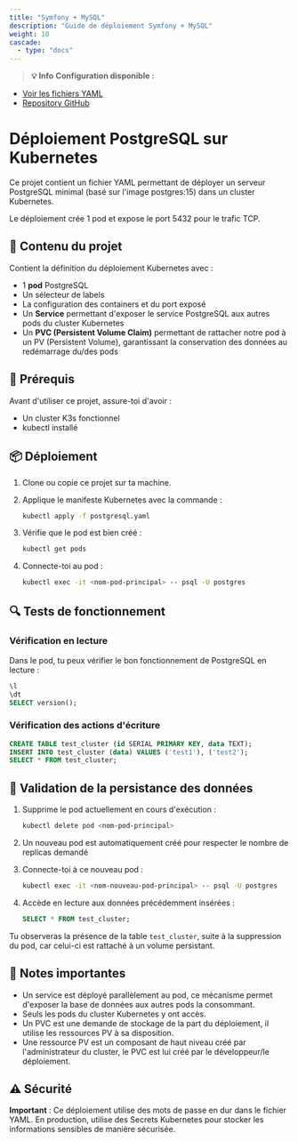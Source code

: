 ```yaml
---
title: "Symfony + MySQL"
description: "Guide de déploiement Symfony + MySQL"
weight: 10
cascade:
  - type: "docs"
---
```



> **💡 Info**
**Configuration disponible :**
- [Voir les fichiers YAML](/files/)
- [Repository GitHub](https://github.com/maxime67/manifest_k3s_sample)


# Déploiement PostgreSQL sur Kubernetes

Ce projet contient un fichier YAML permettant de déployer un serveur PostgreSQL minimal (basé sur l'image postgres:15) dans un cluster Kubernetes.

Le déploiement crée 1 pod et expose le port 5432 pour le trafic TCP.

## 📂 Contenu du projet

Contient la définition du déploiement Kubernetes avec :

- 1 **pod** PostgreSQL
- Un sélecteur de labels
- La configuration des containers et du port exposé
- Un **Service** permettant d'exposer le service PostgreSQL aux autres pods du cluster Kubernetes
- Un **PVC (Persistent Volume Claim)** permettant de rattacher notre pod à un PV (Persistent Volume), garantissant la conservation des données au redémarrage du/des pods

## 🚀 Prérequis

Avant d'utiliser ce projet, assure-toi d'avoir :

- Un cluster K3s fonctionnel
- kubectl installé

## 📦 Déploiement

1. Clone ou copie ce projet sur ta machine.

2. Applique le manifeste Kubernetes avec la commande :
   ```bash
   kubectl apply -f postgresql.yaml
   ```

3. Vérifie que le pod est bien créé :
   ```bash
   kubectl get pods
   ```

4. Connecte-toi au pod :
   ```bash
   kubectl exec -it <nom-pod-principal> -- psql -U postgres
   ```

## 🔍 Tests de fonctionnement

### Vérification en lecture

Dans le pod, tu peux vérifier le bon fonctionnement de PostgreSQL en lecture :

```sql
\l
\dt
SELECT version();
```

### Vérification des actions d'écriture

```sql
CREATE TABLE test_cluster (id SERIAL PRIMARY KEY, data TEXT);
INSERT INTO test_cluster (data) VALUES ('test1'), ('test2');
SELECT * FROM test_cluster;
```

## 🔄 Validation de la persistance des données

1. Supprime le pod actuellement en cours d'exécution :
   ```bash
   kubectl delete pod <nom-pod-principal>
   ```

2. Un nouveau pod est automatiquement créé pour respecter le nombre de replicas demandé

3. Connecte-toi à ce nouveau pod :
   ```bash
   kubectl exec -it <nom-nouveau-pod-principal> -- psql -U postgres
   ```

4. Accède en lecture aux données précédemment insérées :
   ```sql
   SELECT * FROM test_cluster;
   ```

Tu observeras la présence de la table `test_cluster`, suite à la suppression du pod, car celui-ci est rattaché à un volume persistant.

## 📌 Notes importantes

- Un service est déployé parallèlement au pod, ce mécanisme permet d'exposer la base de données aux autres pods la consommant.
- Seuls les pods du cluster Kubernetes y ont accès.
- Un PVC est une demande de stockage de la part du déploiement, il utilise les ressources PV à sa disposition.
- Une ressource PV est un composant de haut niveau créé par l'administrateur du cluster, le PVC est lui créé par le développeur/le déploiement.

## ⚠️ Sécurité

**Important** : Ce déploiement utilise des mots de passe en dur dans le fichier YAML. En production, utilise des Secrets Kubernetes pour stocker les informations sensibles de manière sécurisée.